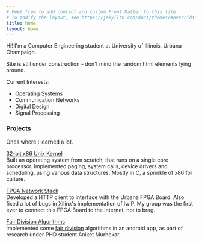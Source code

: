 ```yaml
---
# Feel free to add content and custom Front Matter to this file.
# To modify the layout, see https://jekyllrb.com/docs/themes/#overriding-theme-defaults
title: home
layout: home
---
```

Hi! I'm a Computer Engineering student at University of Illinois, Urbana-Champaign.

Site is still under construction - don't mind the random html elements lying around.

Current Interests:
- Operating Systems
- Communication Networks
- Digital Design
- Signal Processing


### **Projects**
Ones where I learned a lot.

[32-bit x86 Unix Kernel](https://github.com/pari-thimaalk/wnaj_OS)\
Built an operating system from scratch, that runs on a single core processor. Implemented paging, system calls, device drivers and scheduling, using various data structures. Mostly in C, a sprinkle of x86 for culture.

[FPGA Network Stack](https://github.com/pari-thimaalk/HTTP_lwip_FPGA)\
Developed a HTTP client to interface with the Urbana FPGA Board. Also fixed a lot of bugs in Xilinx's implementation of lwIP. My group was the first ever to connect this FPGA Board to the Internet, not to brag.

[Fair Division Algorithms](https://github.com/pari-thimaalk/Fair_Division)\
Implemented some [fair division](https://en.wikipedia.org/wiki/Fair_division) algorithms in an android app, as part of research under PHD student Aniket Murhekar.
